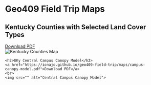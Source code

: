 <!DOCTYPE html>
<html lang="en">
<head>
    <meta charset="UTF-8">
    <title>Geo409 Field Trip Maps</title>
</head>
<body>
    <h1>Geo409 Field Trip Maps</h1>
    <h2>Kentucky Counties with Selected Land Cover Types</h2>
    <a href="https://github.com/ionajo/geo409-field-trip/blob/main/maps/Ky-landcover.pdf">Download PDF</a>
    <br>
    <img src="https://github.com/IanBryan-3/IanBryan-GitHub/blob/main/Ky-landcover.pdf" alt="Kentucky Counties Map">

    <h2>UKy Central Campus Canopy Model</h2>
    <a href="https://ionajo.github.io/geo409-field-trip/maps/campus-canopy-model.pdf">Download PDF</a>
    <br>
    <img src="" alt="Central Campus Canopy Model">
</body>
</html>
